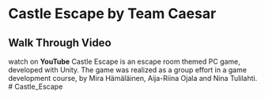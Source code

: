 # Castle Escape by Team Caesar

## Walk Through Video
watch on **YouTube**
Castle Escape is an escape room themed PC game, developed with Unity. The game was realized as a group effort in a game development course, by Mira Hämäläinen, Aija-Riina Ojala and Nina Tulilahti.
#   C a s t l e _ E s c a p e 
 
 
